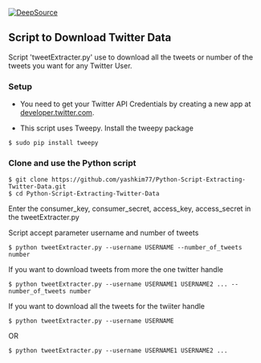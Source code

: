 [![DeepSource](https://static.deepsource.io/deepsource-badge-light.svg)](https://deepsource.io/gh/yashkim77/Python-Script-Extracting-Twitter-Data/?ref=repository-badge)

## Script to Download Twitter Data

Script 'tweetExtracter.py' use to download all the tweets or number of the tweets you want for any Twitter User.

### Setup
* You need to get your Twitter API Credentials by creating a new app at [developer.twitter.com](developer.twitter.com).

* This script uses Tweepy. Install the tweepy package

```
$ sudo pip install tweepy
```

### Clone and use the Python script

```
$ git clone https://github.com/yashkim77/Python-Script-Extracting-Twitter-Data.git
$ cd Python-Script-Extracting-Twitter-Data
```
Enter the consumer_key, consumer_secret, access_key, access_secret in the tweetExtracter.py

Script accept parameter username and number of tweets

```
$ python tweetExtracter.py --username USERNAME --number_of_tweets number
```
If you want to download tweets from more the one twitter handle 
```
$ python tweetExtracter.py --username USERNAME1 USERNAME2 ... --number_of_tweets number
```
If you want to download all the tweets for the twiiter handle
```
$ python tweetExtracter.py --username USERNAME
```
OR
```
$ python tweetExtracter.py --username USERNAME1 USERNAME2 ...
```
